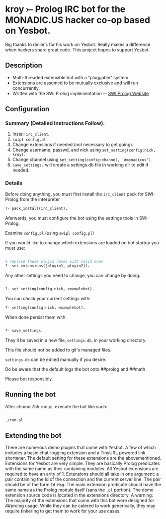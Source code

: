 # kroy ⤚  Prolog IRC bot for the MONADIC.US hacker co-op based on Yesbot. 

Big thanks to dmile's for his work on Yesbot.  Really makes a difference when 
hackers share great code.  This project hopes to support Yesbot.

## Description
* Multi-threaded extensible bot with a "pluggable" system.
* Extensions are assumed to be mutually exclusive and will run concurrently.
* Written with the SWI Prolog implementation -- [SWI Prolog Website](http://www.swi-prolog.org/)


## Configuration

### Summary (Detailed Instructions Follow).

1.  Install `irc_client`.
2.  `swipl config.pl`
3.  Change extensions if needed (not necessary to get going).
4.  Change username, passwd, and nick using `set_setting(config:nick, kroy).`
5.  Change channel using `set_setting(config:channel, '#monadicus').`
5.  `save_settings.` will create a settings.db file in working dir to edit if needed.

### Details

Before doing anything, you must first install the `irc_client` pack for SWI-Prolog from the interpreter
```prolog
?- pack_install(irc_client).
```

Aferwards, you must configure the bot using the settings tools in SWI-Prolog.

Examine `config.pl` (using `swipl config.pl`)

If you would like to change which extensions are loaded on bot startup you must use:
```prolog

% replace these plugin names with valid ones
?- set_extensions([plugin1, plugin2]).

```
Any other settings you need to change, you can change by doing:
```prolog

?- set_setting(config:nick, examplebot).

```
You can _check_ your current settings with:
```prolog
?- setting(config:nick, examplebot).

```
When done persist them with:
```prolog

?- save_settings.

```
They'll be saved in a new file, `settings.db`, in your working directory.

This file should not be added to git's managed files.

`settings.db` can be edited manually if you desire.

Do be aware that the default logs the bot onto ##prolog and ##math

Please bot responsibly.


## Running the bot
After chmod 755 run.pl, execute the bot like such:
```prolog

./run.pl

```

## Extending the bot

There are numerous demo plugins that come with Yesbot. A few of which includes a basic chat-logging
extension and a TinyURL powered link shortener. The default setting for these extensions are the
abovementioned. Extensions for Yesbot are very simple. They are basically Prolog predicates with
the same name as their containing modules. All Yesbot extensions are required to have an arity of 1.
Extensions should all take in one argument: a pair containing the Id of the connection and the
current server line. The pair should be of the form `Id-Msg`. The main extension predicate should
have the same name as the Prolog module itself (sans the `.pl` portion). The demo extension source
code is located in the extensions directory. A warning: The majority of the extensions that come
with this bot were designed for ##prolog usage. While they can be catered to work generically, they
may require tinkering to get them to work for your use cases.
